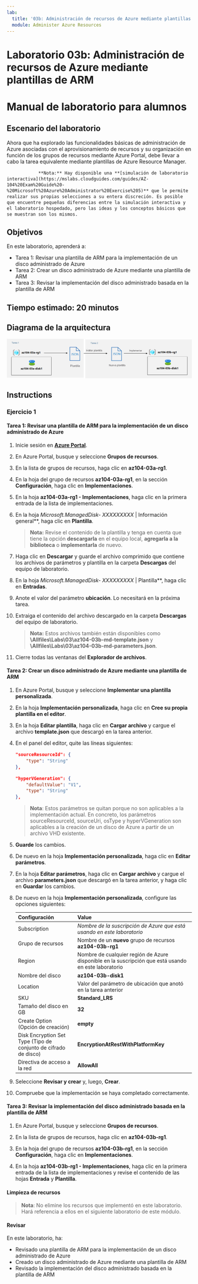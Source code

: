 ```yaml
---
lab:
  title: '03b: Administración de recursos de Azure mediante plantillas de ARM'
  module: Administer Azure Resources
---
```


# <a name="lab-03b---manage-azure-resources-by-using-arm-templates"></a>Laboratorio 03b: Administración de recursos de Azure mediante plantillas de ARM
# <a name="student-lab-manual"></a>Manual de laboratorio para alumnos

## <a name="lab-scenario"></a>Escenario del laboratorio
Ahora que ha explorado las funcionalidades básicas de administración de Azure asociadas con el aprovisionamiento de recursos y su organización en función de los grupos de recursos mediante Azure Portal, debe llevar a cabo la tarea equivalente mediante plantillas de Azure Resource Manager.

                **Nota:** Hay disponible una **[simulación de laboratorio interactiva](https://mslabs.cloudguides.com/guides/AZ-104%20Exam%20Guide%20-%20Microsoft%20Azure%20Administrator%20Exercise%205)** que le permite realizar sus propias selecciones a su entera discreción. Es posible que encuentre pequeñas diferencias entre la simulación interactiva y el laboratorio hospedado, pero las ideas y los conceptos básicos que se muestran son los mismos. 

## <a name="objectives"></a>Objetivos

En este laboratorio, aprenderá a:

+ Tarea 1: Revisar una plantilla de ARM para la implementación de un disco administrado de Azure
+ Tarea 2: Crear un disco administrado de Azure mediante una plantilla de ARM
+ Tarea 3: Revisar la implementación del disco administrado basada en la plantilla de ARM

## <a name="estimated-timing-20-minutes"></a>Tiempo estimado: 20 minutos

## <a name="architecture-diagram"></a>Diagrama de la arquitectura

![imagen](../media/lab03b.png)

## <a name="instructions"></a>Instructions

### <a name="exercise-1"></a>Ejercicio 1

#### <a name="task-1-review-an-arm-template-for-deployment-of-an-azure-managed-disk"></a>Tarea 1: Revisar una plantilla de ARM para la implementación de un disco administrado de Azure

1. Inicie sesión en [**Azure Portal**](http://portal.azure.com).

1. En Azure Portal, busque y seleccione **Grupos de recursos**. 

1. En la lista de grupos de recursos, haga clic en **az104-03a-rg1**.

1. En la hoja del grupo de recursos **az104-03a-rg1**, en la sección **Configuración**, haga clic en **Implementaciones**.

1. En la hoja **az104-03a-rg1 - Implementaciones**, haga clic en la primera entrada de la lista de implementaciones.

1. En la hoja **Microsoft.ManagedDisk-* XXXXXXXXX* \| Información general**, haga clic en **Plantilla**.

    >**Nota:** Revise el contenido de la plantilla y tenga en cuenta que tiene la opción **descargarla** en el equipo local, **agregarla a la biblioteca** o **implementarla** de nuevo.

1. Haga clic en **Descargar** y guarde el archivo comprimido que contiene los archivos de parámetros y plantilla en la carpeta **Descargas** del equipo de laboratorio.

1. En la hoja **Microsoft.ManagedDisk-* XXXXXXXXX* \| Plantilla**, haga clic en **Entradas**.

1. Anote el valor del parámetro **ubicación**. Lo necesitará en la próxima tarea.

1. Extraiga el contenido del archivo descargado en la carpeta **Descargas** del equipo de laboratorio.

    >**Nota:** Estos archivos también están disponibles como **\\Allfiles\\Labs\\03\\az104-03b-md-template.json** y **\\Allfiles\\Labs\\03\\az104-03b-md-parameters.json**.
    
1. Cierre todas las ventanas del **Explorador de archivos**.

#### <a name="task-2-create-an-azure-managed-disk-by-using-an-arm-template"></a>Tarea 2: Crear un disco administrado de Azure mediante una plantilla de ARM

1. En Azure Portal, busque y seleccione **Implementar una plantilla personalizada**.

1. En la hoja **Implementación personalizada**, haga clic en **Cree su propia plantilla en el editor**.

1. En la hoja **Editar plantilla**, haga clic en **Cargar archivo** y cargue el archivo **template.json** que descargó en la tarea anterior.

1. En el panel del editor, quite las líneas siguientes:

   ```json
   "sourceResourceId": {
       "type": "String"
   },
   ```

   ```json
   "hyperVGeneration": {
       "defaultValue": "V1",
       "type": "String"
   },      
   ```

    >**Nota**: Estos parámetros se quitan porque no son aplicables a la implementación actual. En concreto, los parámetros sourceResourceId, sourceUri, osType y hyperVGeneration son aplicables a la creación de un disco de Azure a partir de un archivo VHD existente.

1. **Guarde** los cambios.

1. De nuevo en la hoja **Implementación personalizada**, haga clic en **Editar parámetros**. 

1. En la hoja **Editar parámetros**, haga clic en **Cargar archivo** y cargue el archivo **parameters.json** que descargó en la tarea anterior, y haga clic en **Guardar** los cambios.

1. De nuevo en la hoja **Implementación personalizada**, configure las opciones siguientes:

    | Configuración | Value |
    | --- |--- |
    | Subscription | *Nombre de la suscripción de Azure que está usando en este laboratorio* |
    | Grupo de recursos | Nombre de un **nuevo** grupo de recursos **az104-03b-rg1** |
    | Region | Nombre de cualquier región de Azure disponible en la suscripción que está usando en este laboratorio |
    | Nombre del disco | **az104-03b-disk1** |
    | Location | Valor del parámetro de ubicación que anotó en la tarea anterior |
    | SKU | **Standard_LRS** |
    | Tamaño del disco en GB | **32** |
    | Create Option (Opción de creación) | **empty** |
    | Disk Encryption Set Type (Tipo de conjunto de cifrado de disco) | **EncryptionAtRestWithPlatformKey** |
    | Directiva de acceso a la red | **AllowAll** |

1. Seleccione **Revisar y crear** y, luego, **Crear**.

1. Compruebe que la implementación se haya completado correctamente.

#### <a name="task-3-review-the-arm-template-based-deployment-of-the-managed-disk"></a>Tarea 3: Revisar la implementación del disco administrado basada en la plantilla de ARM

1. En Azure Portal, busque y seleccione **Grupos de recursos**. 

1. En la lista de grupos de recursos, haga clic en **az104-03b-rg1**.

1. En la hoja del grupo de recursos **az104-03b-rg1**, en la sección **Configuración**, haga clic en **Implementaciones**.

1. En la hoja **az104-03b-rg1 - Implementaciones**, haga clic en la primera entrada de la lista de implementaciones y revise el contenido de las hojas **Entrada** y **Plantilla**.

#### <a name="clean-up-resources"></a>Limpieza de recursos

   >**Nota**: No elimine los recursos que implementó en este laboratorio. Hará referencia a ellos en el siguiente laboratorio de este módulo.

#### <a name="review"></a>Revisar

En este laboratorio, ha:

- Revisado una plantilla de ARM para la implementación de un disco administrado de Azure
- Creado un disco administrado de Azure mediante una plantilla de ARM
- Revisado la implementación del disco administrado basada en la plantilla de ARM
